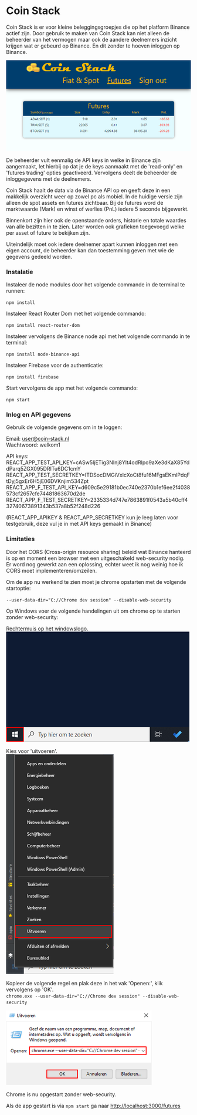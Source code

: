 # Coin Stack

Coin Stack is er voor kleine beleggingsgroepjes die op het platform Binance actief zijn.
Door gebruik te maken van Coin Stack kan niet alleen de beheerder van het vermogen maar ook de aandere deelnemers inzicht krijgen wat er gebeurd op Binance.
En dit zonder te hoeven inloggen op Binance.

![coin-stack-preview](./images/coin-stack-preview.PNG)

De beheerder vult eenmalig de API keys in welke in Binance zijn aangemaakt, let hierbij op dat je de keys aanmaakt met de 'read-only' en 'futures trading' opties geactiveerd.
Vervolgens deelt de beheerder de inloggegevens met de deelnemers. 

Coin Stack haalt de data via de Binance API op en geeft deze in een makkelijk overzicht weer op zowel pc als mobiel.
In de huidige versie zijn alleen de spot assets en futures zichtbaar. Bij de futures word de marktwaarde (Mark) en winst of werlies (PnL) iedere 5 seconde bijgewerkt.

Binnenkort zijn hier ook de openstaande orders, historie en totale waardes van alle bezitten in te zien. Later worden ook grafieken toegevoegd welke per asset of future te bekijken zijn.

Uiteindelijk moet ook iedere deelnemer apart kunnen inloggen met een eigen account, de beheerder kan dan toestemming geven met wie de gegevens gedeeld worden.

### Instalatie

Instaleer de node modules door het volgende commande in de terminal te runnen:

`npm install`

Instaleer React Router Dom met het volgende commando:

`npm install react-router-dom`

Instaleer vervolgens de Binance node api met het volgende commando in te terminal:

`npm install node-binance-api`

Instaleer Firebase voor de authenticatie:

`npm install firebase`

Start vervolgens de app met het volgende commando:

`npm start`

### Inlog en API gegevens

Gebruik de volgende gegevens om in te loggen:

Email:          user@coin-stack.nl<br>
Wachtwoord:     welkom1

API keys:<br>
REACT_APP_TEST_API_KEY=cASw5IjETig3NInj8Ylt4odRlpo9aXe3dKaX85YddParq5ZGX095DRITu6DC1cmY<br>
REACT_APP_TEST_SECRETKEY=ITDSocDMGiVxIcXoCt8fu16MFgsEKmlPdqFtDyj5gxEr6H5jE06DVKnjim534Zpt<br>
REACT_APP_F_TEST_API_KEY=d609c5e29181b0ec740e2370b1ef6ee2f4038573cf2657cfe74481863670d2de<br>
REACT_APP_F_TEST_SECRETKEY=2335334d747e7863891f0543a5b40cff432740673891343b537a8b52f248d226<br>

(REACT_APP_APIKEY & REACT_APP_SECRETKEY kun je leeg laten voor testgebruik, deze vul je in met API keys gemaakt in Binance)

### Limitaties

Door het CORS (Cross-origin resource sharing) beleid wat Binance hanteerd is op en moment een browser met een uitgeschakeld web-security nodig.
Er word nog gewerkt aan een oplossing, echter weet ik nog weinig hoe ik CORS moet implementeren/omzeilen.

Om de app nu werkend te zien moet je chrome opstarten met de volgende startoptie:

`--user-data-dir="C://Chrome dev session" --disable-web-security`

Op Windows voer de volgende handelingen uit om chrome op te starten zonder web-security:

Rechtermuis op het windowslogo.<br>
![step 1](./images/step-1.png)

Kies voor 'uitvoeren'.<br>
![step 2](./images/step-2.png)

Kopieer de volgende regel en plak deze in het vak 'Openen:', klik vervolgens op 'OK'.<br>
`chrome.exe --user-data-dir="C://Chrome dev session" --disable-web-security`

![step 3](./images/step-3.png)

Chrome is nu opgestart zonder web-security.

Als de app gestart is via `npm start` ga naar [http://localhost:3000/futures](http://localhost:3000/futures)